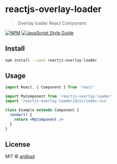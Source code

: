 # reactjs-overlay-loader

> Overlay loader React Component

[![NPM](https://img.shields.io/npm/v/reactjs-overlay-loader.svg)](https://www.npmjs.com/package/reactjs-overlay-loader) [![JavaScript Style Guide](https://img.shields.io/badge/code_style-standard-brightgreen.svg)](https://standardjs.com)

## Install

```bash
npm install --save reactjs-overlay-loader
```

## Usage

```jsx
import React, { Component } from 'react'

import MyComponent from 'reactjs-overlay-loader'
import 'reactjs-overlay-loader/dist/index.css'

class Example extends Component {
  render() {
    return <MyComponent />
  }
}
```

## License

MIT © [anilbad](https://github.com/anilbad)
